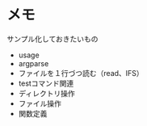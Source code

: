 # メモ

サンプル化しておきたいもの

- usage
- argparse
- ファイルを１行づつ読む（read、IFS）
- testコマンド関連
- ディレクトリ操作
- ファイル操作
- 関数定義

